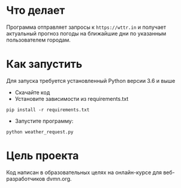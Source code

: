 # Что делает
Программа отправляет запросы к ```https://wttr.in``` и получает актуальный прогноз погоды на ближайшие дни по указанным
пользователем городам.

# Как запустить
Для запуска требуется установленный Python версии 3.6 и выше

- Скачайте код
- Установите зависимости из requirements.txt
```
pip install -r requirements.txt
```
- Запустите программу:
```
python weather_request.py
```
# Цель проекта

Код написан в образовательных целях на онлайн-курсе для веб-разработчиков dvmn.org. 
